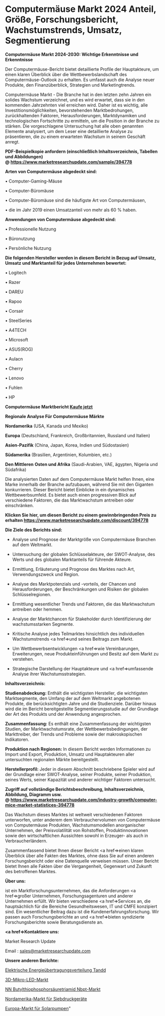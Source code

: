# Computermäuse Markt 2024 Anteil, Größe, Forschungsbericht, Wachstumstrends, Umsatz, Segmentierung

<strong>Computermäuse Markt 2024-2030: Wichtige Erkenntnisse und Erkenntnisse</strong>

Der Computermäuse-Bericht bietet detaillierte Profile der Hauptakteure, um einen klaren Überblick über die Wettbewerbslandschaft des Computermäuse-Outlook zu erhalten. Es umfasst auch die Analyse neuer Produkte, den Finanzüberblick, Strategien und Marketingtrends.

Computermäuse Markt - Die Branche hat in den letzten zehn Jahren ein solides Wachstum verzeichnet, und es wird erwartet, dass sie in den kommenden Jahrzehnten viel erreichen wird. Daher ist es wichtig, alle Investitionsmöglichkeiten, bevorstehenden Marktbedrohungen, zurückhaltenden Faktoren, Herausforderungen, Marktdynamiken und technologischen Fortschritte zu ermitteln, um die Position in der Branche zu stärken. Die vorgeschlagene Untersuchung hat alle oben genannten Elemente analysiert, um dem Leser eine detaillierte Analyse zu präsentieren, die zu einem erwarteten Wachstum in seinem Geschäft anregt.

<strong><b>PDF-Beispielkopie anfordern (einschließlich Inhaltsverzeichnis, Tabellen und Abbildungen) @ </b></strong><strong><a href=https://www.marketresearchupdate.com/sample/394778><strong>https://www.marketresearchupdate.com/sample/394778</u></a></strong></strong>

<strong>Arten von Computermäuse abgedeckt sind:</strong>

• Computer-Gaming-Mäuse

• Computer-Büromäuse

• Computer-Büromäuse sind die häufigste Art von Computermäusen,

• die im Jahr 2019 einen Umsatzanteil von mehr als 60 % haben.

<strong>Anwendungen von Computermäuse abgedeckt sind:</strong>

• Professionelle Nutzung

• Büronutzung

• Persönliche Nutzung

<strong>Die folgenden Hersteller werden in diesem Bericht in Bezug auf Umsatz, Umsatz und Marktanteil für jedes Unternehmen bewertet:</strong>

• Logitech

• Razer

• DAREU

• Rapoo

• Corsair

• SteelSeries

• A4TECH

• Microsoft

• ASUS(ROG)

• Aulacn

• Cherry

• Lenovo

• Fuhlen

• HP

<strong>Computermäuse Marktbericht <a href=https://www.marketresearchupdate.com/buynow/394778>Kaufe jetzt</a></strong>

<strong>Regionale Analyse Für Computermäuse Märkte</strong>

<strong>Nordamerika</strong> (USA, Kanada und Mexiko)

<strong>Europa</strong> (Deutschland, Frankreich, Großbritannien, Russland und Italien)

<strong>Asien-Pazifik</strong> (China, Japan, Korea, Indien und Südostasien)

<strong>Südamerika</strong> (Brasilien, Argentinien, Kolumbien, etc.)

<strong>Den Mittleren</strong> <strong>Osten und Afrika</strong> (Saudi-Arabien, VAE, ägypten, Nigeria und Südafrika)

Die analysierten Daten auf dem Computermäuse Markt helfen Ihnen, eine Marke innerhalb der Branche aufzubauen, während Sie mit den Giganten konkurrieren. Dieser Bericht bietet Einblicke in ein dynamisches Wettbewerbsumfeld. Es bietet auch einen progressiven Blick auf verschiedene Faktoren, die das Marktwachstum antreiben oder einschränken.

<strong>Klicken Sie hier, um diesen Bericht zu einem gewinnbringenden Preis zu erhalten
</strong><strong><a href=https://www.marketresearchupdate.com/discount/394778>https://www.marketresearchupdate.com/discount/394778</b></u></strong></a>

<strong>Die Ziele des Berichts sind:</strong>

- Analyse und Prognose der Marktgröße von Computermäuse Branchen auf dem Weltmarkt.

- Untersuchung der globalen Schlüsselakteure, der SWOT-Analyse, des Werts und des globalen Marktanteils für führende Akteure.

- Ermittlung, Erläuterung und Prognose des Marktes nach Art, Verwendungszweck und Region.

- Analyse des Marktpotenzials und -vorteils, der Chancen und Herausforderungen, der Beschränkungen und Risiken der globalen Schlüsselregionen.

- Ermittlung wesentlicher Trends und Faktoren, die das Marktwachstum antreiben oder hemmen.

- Analyse der Marktchancen für Stakeholder durch Identifizierung der wachstumsstarken Segmente.

- Kritische Analyse jedes Teilmarktes hinsichtlich des individuellen Wachstumstrends <a href=>und</a> seines Beitrags zum Markt.

- Um Wettbewerbsentwicklungen <a href=>wie</a> Vereinbarungen, Erweiterungen, neue Produkteinführungen und Besitz auf dem Markt zu verstehen.

- Strategische Darstellung der Hauptakteure und <a href=>umfas</a>sende Analyse ihrer Wachstumsstrategien.

<strong>Inhaltsverzeichnis:</strong>

<strong>Studienabdeckung:</strong> Enthält die wichtigsten Hersteller, die wichtigsten Marktsegmente, den Umfang der auf dem Weltmarkt angebotenen Produkte, die berücksichtigten Jahre und die Studienziele. Darüber hinaus wird die im Bericht bereitgestellte Segmentierungsstudie auf der Grundlage der Art des Produkts und der Anwendung angesprochen.

<strong>Zusammenfassung:</strong> Es enthält eine Zusammenfassung der wichtigsten Studien, der Marktwachstumsrate, der Wettbewerbsbedingungen, der Markttreiber, der Trends und Probleme sowie der makroskopischen Indikatoren.

<strong>Produktion nach Regionen:</strong> In diesem Bericht werden Informationen zu Import und Export, Produktion, Umsatz und Hauptakteuren aller untersuchten regionalen Märkte bereitgestellt.

<strong>Herstellerprofil:</strong> Jeder in diesem Abschnitt beschriebene Spieler wird auf der Grundlage einer SWOT-Analyse, seiner Produkte, seiner Produktion, seines Werts, seiner Kapazität und anderer wichtiger Faktoren untersucht.

<strong><b>Zugriff auf vollständige Berichtsbeschreibung, Inhaltsverzeichnis, Abbildung, Diagramm usw. @ </b></strong><strong><a href=https://www.marketresearchupdate.com/industry-growth/computer-mice-market-statistices-394778>https://www.marketresearchupdate.com/industry-growth/computer-mice-market-statistices-394778</a></strong>

Das Wachstum dieses Marktes ist weltweit verschiedenen Faktoren unterworfen, unter anderem dem Verbrauchervolumen von Computermäuse von Computermäuse Produkten, Wachstumsmodellen anorganischer Unternehmen, der Preisvolatilität von Rohstoffen, Produktinnovationen sowie den wirtschaftlichen Aussichten sowohl in Erzeuger- als auch in Verbraucherländern.

Zusammenfassend bietet Ihnen dieser Bericht <a href=>einen</a> klaren Überblick über alle Fakten des Marktes, ohne dass Sie auf einen anderen Forschungsbericht oder eine Datenquelle verweisen müssen. Unser Bericht bietet Ihnen alle Fakten über die Vergangenheit, Gegenwart und Zukunft des betroffenen Marktes.

<strong>Über uns:</strong>

 ist ein Marktforschungsunternehmen, das die Anforderungen <a href=>großer</a> Unternehmen, Forschungsagenturen und anderer Unternehmen erfüllt. Wir bieten verschiedene <a href=>Services</a> an, die hauptsächlich für die Bereiche Gesundheitswesen, IT und CMFE konzipiert sind. Ein wesentlicher Beitrag dazu ist die Kundenerfahrungsforschung. Wir passen auch Forschungsberichte an und <a href=>bieten</a> syndizierte Forschungsberichte sowie Beratungsdienste an.

<strong><a href=>Kontaktiere uns:</a></strong>

Market Research Update

Email : sales@marketresearchupdate.com

<strong>Unsere anderen Berichte:</strong>

<a href=https://www.linkedin.com/pulse/electric-power-transmission-distribution-tandd>Elektrische Energieübertragungsverteilung Tandd</a>

<a href=https://www.linkedin.com/pulse/3d-micro-led-market-research-report-reveals>3D-Mikro-LED-Markt</a>

<a href=https://www.linkedin.com/pulse/n-n-butyl-thiophosphoric-triamide-nbpt-market-size-share>NN Butylthiophosphorsäuretriamid Nbpt-Markt</a>

<a href=https://www.linkedin.com/pulse/north-america-screen-printing-equipment-market>Nordamerika-Markt für Siebdruckgeräte</a>

<a href=https://www.linkedin.com/pulse/europe-solar-pump-market-2023-continues-rapid-growth-study>Europa-Markt für Solarpumpen</a>"
